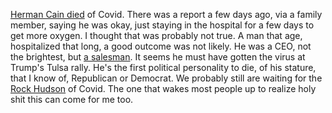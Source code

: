 <a href="https://www.axios.com/herman-dies-coronavirus-5af21554-24dc-48a9-ab21-b750465aff4e.html">Herman Cain died</a> of Covid. There was a report a few days ago, via a family member, saying he was okay, just staying in the hospital for a few days to get more oxygen. I thought that was probably not true. A man that age, hospitalized that long, a good outcome was not likely. He was a CEO, not the brightest, but <a href="https://www.youtube.com/watch?v=Oxxjd76hLi8">a salesman</a>. It seems he must have gotten the virus at Trump's Tulsa rally. He's the first political personality to die, of his stature, that I know of, Republican or Democrat. We probably still are waiting for the <a href="https://en.wikipedia.org/wiki/Rock_Hudson#Illness_and_death">Rock Hudson</a> of Covid. The one that wakes most people up to realize holy shit this can come for me too.
